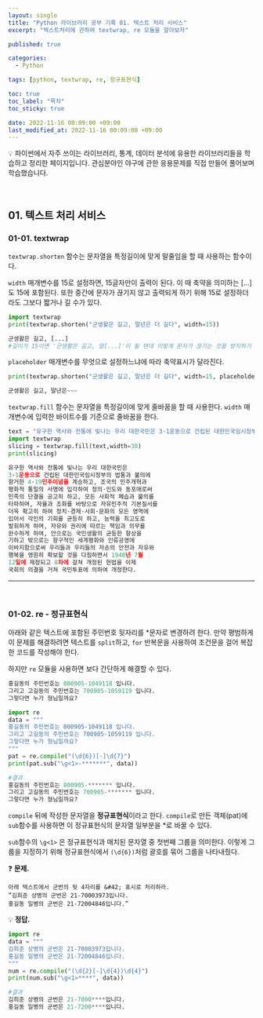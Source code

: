 ```yaml
---
layout: single
title: "Python 라이브러리 공부 기록 01. 텍스트 처리 서비스"
excerpt: "텍스트처리에 관하여 textwrap, re 모듈을 알아보자"

published: true

categories:
  - Python

tags: [python, textwrap, re, 정규표현식]

toc: true
toc_label: "목차"
toc_sticky: true

date: 2022-11-16 00:09:00 +09:00
last_modified_at: 2022-11-16 00:09:00 +09:00
---
```


💡 
파이썬에서 자주 쓰이는 라이브러리, 통계, 데이터 분석에 유용한 라이브러리들을 학습하고 정리한 페이지입니다. 
관심분야인 야구에 관한 응용문제를 직접 만들어 풀어보며 학습했습니다.

<br>


## 01. 텍스트 처리 서비스

### 01-01. textwrap

`textwrap.shorten` 함수는 문자열을 특정길이에 맞게 말줄임을 할 때 사용하는 함수이다.

`width` 매개변수를 15로 설정하면, 15글자만이 출력이 된다. 이 때 축약을 의미하는 [...]도 15에 포함된다. 또한 중간에 문자가 끊기지 않고 출력되게 하기 위해 15로 설정하더라도 그보다 짧거나 길 수가 있다.

```python
import textwrap
print(textwrap.shorten("군생활은 길고, 말년은 더 길다", width=15))

군생활은 길고, [...] 
#길이가 15이면 '군생활은 길고, 말[...]'이 될 텐데 이렇게 문자가 끊기는 것을 방지하기 위해 14글자만 출력됐다.
```

`placeholder` 매개변수를 무엇으로 설정하느냐에 따라 축약표시가 달라진다.

```python
print(textwrap.shorten("군생활은 길고, 말년은 더 길다", width=15, placeholder='~~~'))

군생활은 길고, 말년은~~~
```

`textwrap.fill` 함수는 문자열을 특정길이에 맞게 줄바꿈을 할 때 사용한다. `width` 매개변수에 입력한 바이트수를 기준으로 줄바꿈을 한다.

```python
text = "유구한 역사와 전통에 빛나는 우리 대한국민은 3·1운동으로 건립된 대한민국임시정부의 법통과 불의에 항거한 4·19민주이념을 계승하고, 조국의 민주개혁과 평화적 통일의 사명에 입각하여 정의·인도와 동포애로써 민족의 단결을 공고히 하고, 모든 사회적 폐습과 불의를 타파하며, 자율과 조화를 바탕으로 자유민주적 기본질서를 더욱 확고히 하여 정치·경제·사회·문화의 모든 영역에 있어서 각인의 기회를 균등히 하고, 능력을 최고도로 발휘하게 하며, 자유와 권리에 따르는 책임과 의무를 완수하게 하여, 안으로는 국민생활의 균등한 향상을 기하고 밖으로는 항구적인 세계평화와 인류공영에 이바지함으로써 우리들과 우리들의 자손의 안전과 자유와 행복을 영원히 확보할 것을 다짐하면서 1948년 7월 12일에 제정되고 8차에 걸쳐 개정된 헌법을 이제 국회의 의결을 거쳐 국민투표에 의하여 개정한다."
import textwrap
slicing = textwrap.fill(text,width=30)
print(slicing)

유구한 역사와 전통에 빛나는 우리 대한국민은
3·1운동으로 건립된 대한민국임시정부의 법통과 불의에
항거한 4·19민주이념을 계승하고, 조국의 민주개혁과
평화적 통일의 사명에 입각하여 정의·인도와 동포애로써
민족의 단결을 공고히 하고, 모든 사회적 폐습과 불의를
타파하며, 자율과 조화를 바탕으로 자유민주적 기본질서를
더욱 확고히 하여 정치·경제·사회·문화의 모든 영역에
있어서 각인의 기회를 균등히 하고, 능력을 최고도로
발휘하게 하며, 자유와 권리에 따르는 책임과 의무를
완수하게 하여, 안으로는 국민생활의 균등한 향상을
기하고 밖으로는 항구적인 세계평화와 인류공영에
이바지함으로써 우리들과 우리들의 자손의 안전과 자유와
행복을 영원히 확보할 것을 다짐하면서 1948년 7월
12일에 제정되고 8차에 걸쳐 개정된 헌법을 이제
국회의 의결을 거쳐 국민투표에 의하여 개정한다.
```

---
<br>

### 01-02. re - 정규표현식

아래와 같은 텍스트에 포함된 주민번호 뒷자리를 *문자로 변경하려 한다. 만약 평범하게 이 문제를 해결하려면 텍스트를 `split`하고, `for` 반복문을 사용하여 조건문을 걸어 복잡한 코드를 작성해야 한다.

하지만 `re` 모듈을 사용하면 보다 간단하게 해결할 수 있다.

```python
홍길동의 주민번호는 800905-1049118 입니다. 
그리고 고길동의 주민번호는 700905-1059119 입니다.
그렇다면 누가 형님일까요?
```

```python
import re
data = """
홍길동의 주민번호는 800905-1049118 입니다. 
그리고 고길동의 주민번호는 700905-1059119 입니다.
그렇다면 누가 형님일까요?
"""
pat = re.compile("(\d{6})[-]\d{7}")
print(pat.sub("\g<1>-*******", data))

#결과
홍길동의 주민번호는 800905-******* 입니다. 
그리고 고길동의 주민번호는 700905-******* 입니다.
그렇다면 누가 형님일까요?
```

`compile` 뒤에 작성한 문자열을 **정규표현식**이라고 한다. `compile`로 만든 객체(pat)에 `sub`함수를 사용하면 이 정규표현식의 문자열 일부분을 *로 바꿀 수 있다. 

`sub`함수의 `\g<1>` 은 정규표현식과 매치된 문자열 중 첫번째 그룹을 의미한다. 이렇게 그룹을 지정하기 위해 정규표현식에서 `(\d{6})`처럼 괄호를 묶어 그룹을 나타내줬다.

❓ **문제.** 
```
아래 텍스트에서 군번의 뒷 4자리를 &#42; 표시로 처리하라. 
”김희준 상병의 군번은 21-70003973입니다. 
홍길동 일병의 군번은 21-72004846입니다.”
```
💡 **정답.**


```python
import re
data = """
김희준 상병의 군번은 21-70003973입니다.
홍길동 일병의 군번은 21-72004846입니다.
"""
num = re.compile("(\d{2}[-]\d{4})\d{4}")
print(num.sub("\g<1>****", data))

#결과
김희준 상병의 군번은 21-7000****입니다.
홍길동 일병의 군번은 21-7200****입니다.
```

